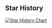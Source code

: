 ## Star History

<a href="https://www.star-history.com/#fenli-forever/devctl&Date">
 <picture>
   <source media="(prefers-color-scheme: dark)" srcset="https://api.star-history.com/svg?repos=fenli-forever/devctl&type=Date&theme=dark" />
   <source media="(prefers-color-scheme: light)" srcset="https://api.star-history.com/svg?repos=fenli-forever/devctl&type=Date" />
   <img alt="Star History Chart" src="https://api.star-history.com/svg?repos=fenli-forever/devctl&type=Date" />
 </picture>
</a>
